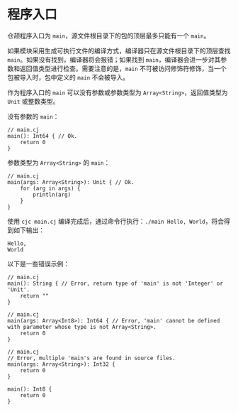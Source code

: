 # 程序入口

仓颉程序入口为 `main`，源文件根目录下的包的顶层最多只能有一个 `main`。

如果模块采用生成可执行文件的编译方式，编译器只在源文件根目录下的顶层查找 `main`。如果没有找到，编译器将会报错；如果找到 `main`，编译器会进一步对其参数和返回值类型进行检查。需要注意的是，`main` 不可被访问修饰符修饰，当一个包被导入时，包中定义的 `main` 不会被导入。

作为程序入口的 `main` 可以没有参数或参数类型为 `Array<String>`，返回值类型为 `Unit` 或整数类型。

没有参数的 `main`：

<!-- run -->

```cangjie
// main.cj
main(): Int64 { // Ok.
    return 0
}
```

参数类型为 `Array<String>` 的 `main`：

<!-- run -->

```cangjie
// main.cj
main(args: Array<String>): Unit { // Ok.
    for (arg in args) {
        println(arg)
    }
}
```

使用 `cjc main.cj` 编译完成后，通过命令行执行：`./main Hello, World`，将会得到如下输出：

```text
Hello,
World
```

以下是一些错误示例：

<!-- compile.error  -->

```cangjie
// main.cj
main(): String { // Error, return type of 'main' is not 'Integer' or 'Unit'.
    return ""
}
```

<!-- compile.error  -->

```cangjie
// main.cj
main(args: Array<Int8>): Int64 { // Error, 'main' cannot be defined with parameter whose type is not Array<String>.
    return 0
}
```

<!-- compile.error  -->

```cangjie
// main.cj
// Error, multiple 'main's are found in source files.
main(args: Array<String>): Int32 {
    return 0
}

main(): Int8 {
    return 0
}
```
